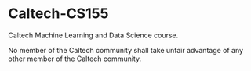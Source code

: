 # Caltech-CS155
Caltech Machine Learning and Data Science course.

No member of the Caltech community shall take unfair advantage of any other member of the Caltech community.
